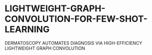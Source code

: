 # LIGHTWEIGHT-GRAPH-CONVOLUTION-FOR-FEW-SHOT-LEARNING
DERMATOSCOPY AUTOMATES DIAGNOSIS VIA HIGH-EFFICIENCY LIGHTWEIGHT GRAPH CONVOLUTION
